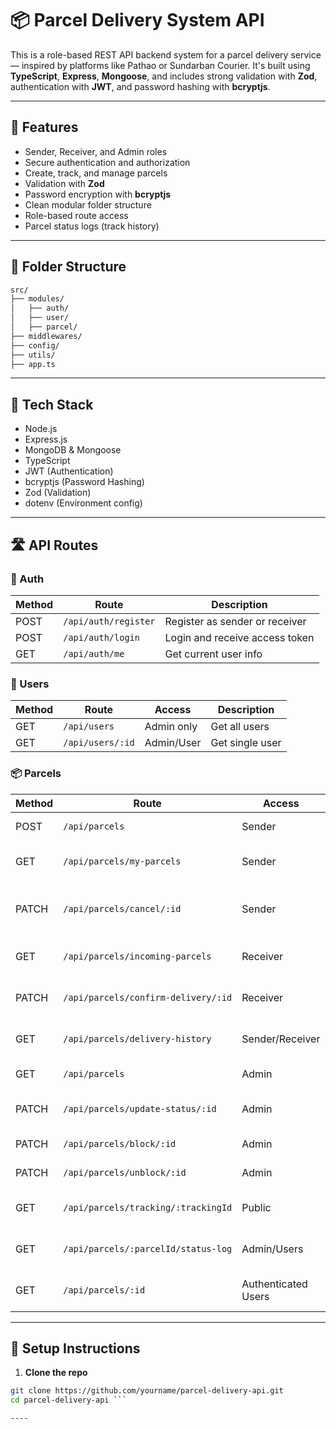 # 📦 Parcel Delivery System API

This is a role-based REST API backend system for a parcel delivery service — inspired by platforms like Pathao or Sundarban Courier. It's built using **TypeScript**, **Express**, **Mongoose**, and includes strong validation with **Zod**, authentication with **JWT**, and password hashing with **bcryptjs**.

---

## 🚀 Features

- Sender, Receiver, and Admin roles
- Secure authentication and authorization
- Create, track, and manage parcels
- Validation with **Zod**
- Password encryption with **bcryptjs**
- Clean modular folder structure
- Role-based route access
- Parcel status logs (track history)

---

## 📁 Folder Structure

```bash
src/
├── modules/
│   ├── auth/
│   ├── user/
│   ├── parcel/ 
├── middlewares/
├── config/
├── utils/
├── app.ts


```
---

## 🧪 Tech Stack

- Node.js
- Express.js
- MongoDB & Mongoose
- TypeScript
- JWT (Authentication)
- bcryptjs (Password Hashing)
- Zod (Validation)
- dotenv (Environment config)

---

## 🛣️ API Routes

### 🔐 Auth

| Method | Route                 | Description                    |
|--------|----------------------|--------------------------------|
| POST   | `/api/auth/register` | Register as sender or receiver |
| POST   | `/api/auth/login`    | Login and receive access token |
| GET    | `/api/auth/me`       | Get current user info          |

### 👤 Users

| Method | Route           | Access      | Description        |
|--------|-----------------|-------------|--------------------|
| GET    | `/api/users`    | Admin only  | Get all users      |
| GET    | `/api/users/:id`| Admin/User  | Get single user    |

### 📦 Parcels

| Method | Route                                     | Access              | Description                          |
|--------|-------------------------------------------|---------------------|--------------------------------------|
| POST   | `/api/parcels`                            | Sender              | Create new parcel                    |
| GET    | `/api/parcels/my-parcels`                 | Sender              | View all parcels of sender          |
| PATCH  | `/api/parcels/cancel/:id`                 | Sender              | Cancel a parcel (if not dispatched) |
| GET    | `/api/parcels/incoming-parcels`           | Receiver            | View incoming parcels               |
| PATCH  | `/api/parcels/confirm-delivery/:id`       | Receiver            | Confirm parcel delivery             |
| GET    | `/api/parcels/delivery-history`           | Sender/Receiver     | View parcel delivery history        |
| GET    | `/api/parcels`                            | Admin               | View all parcels                    |
| PATCH  | `/api/parcels/update-status/:id`          | Admin               | Update parcel status                |
| PATCH  | `/api/parcels/block/:id`                  | Admin               | Block a parcel                      |
| PATCH  | `/api/parcels/unblock/:id`                | Admin               | Unblock a parcel                    |
| GET    | `/api/parcels/tracking/:trackingId`       | Public              | Track parcel by tracking ID         |
| GET    | `/api/parcels/:parcelId/status-log`       | Admin/Users         | View status log of a parcel         |
| GET    | `/api/parcels/:id`                        | Authenticated Users | View specific parcel                |

---

## 🧾 Setup Instructions

1. **Clone the repo**

```bash
git clone https://github.com/yourname/parcel-delivery-api.git
cd parcel-delivery-api ```

----
